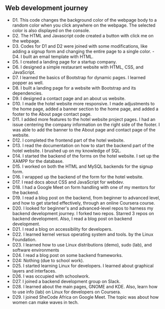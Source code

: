 ## Web development journey

- D1.
This code changes the background color of the webpage body to a random color when you click anywhere on the webpage. The selected color is also displayed on the console.
- D2.
The HTML and Javascript code created a button with click me on the webpage.
- D3.
Codes for D1 and D2 were joined with some modifications, like adding a signup form and changing the entire page to a single color.
-D4.
I built an email template with HTML.
- D5.
I created a landing page for a startup company.
- D6.
I designed a simple restaurant website with HTML, CSS, and JavaScript.
- D7.
I learned the basics of Bootstrap for dynamic pages. I learned popper as well.
- D8.
I built a landing page for a website with Bootstrap and its dependencies.
- D9.
I designed a contact page and an about us website.
- D10.
I made the hotel website more responsive. I made adjustments to the home page, added a banner section to the home page, and added a footer to the About page contact page.
- D11.
I added more features to the hotel website project pages. I had an issue centering the company information on the right side of the footer. I was able to add the banner to the About page and contact page of the website.
- D12.
I completed the frontend part of the hotel website.
- D13.
I read the documentation on how to start the backend part of the hotel website. I brushed up on my knowledge of SQL.
- D14.
I started the backend of the forms on the hotel website. I set up the XAMPP for the database.
- D15.
I worked on both the HTML and MySQL backends for the signup form.
- D16.
I wrapped up the backend of the form for the hotel website.
- D17.
I read docs about CSS and JavaScript for webdev.
- D18.
I had a Google Meet on form handling with one of my mentors for the backend.
- D19.
I read a blog post on the backend, from beginner to advanced level, and how to get started effectively, through an online Coursera course.
- D20.
I looked for beginner's and advanced-level repos to harness my backend development journey. I forked two repos. Starred 3 repos on backend development. Also, I read a blog post on backend development.
- D21.
I read a blog on accessibility for developers.
- D22.
I learned kernel versus operating system and tools. by the Linux Foundation.
- D23.
I learned how to use Linux distributions (demo), sudo (lab), and software environments
- D24.
I read a blog post on some backend frameworks.
- D24: Nothing (due to school work).
- D25.
I started learning Linux for developers. I learned about graphical layers and interfaces.
- D26.
I was occupied with schoolwork.
- D27.
I joined a backend development group on Slack.
- D28.
I learned about the main pages, GNOME and KDE. Also, learn how to use info (lab) on Linux for developers on Coursera.
- D29.
I joined SheCode Africa on Google Meet. The topic was about how women can make waves in tech.
